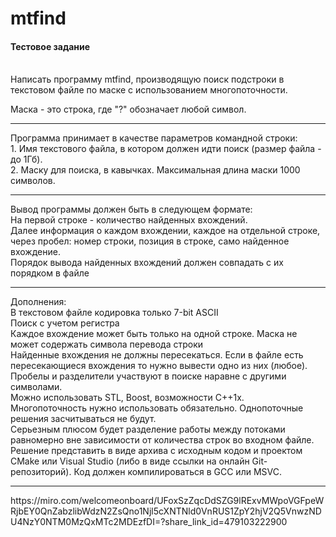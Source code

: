 # mtfind

<h4>Тестовое задание</h4> 
<br>
Написать программу mtfind, производящую поиск подстроки в текстовом файле по маске с использованием
многопоточности.<br>

Маска - это строка, где "?" обозначает любой символ.<br>
<hr>
Программа принимает в качестве параметров командной строки:<br>
1. Имя текстового файла, в котором должен идти поиск (размер файла - до 1Гб).<br>
2. Маску для поиска, в кавычках. Максимальная длина маски 1000 символов.<br>
<hr>
Вывод программы должен быть в следующем формате:<br>
На первой строке - количество найденных вхождений.<br>
Далее информация о каждом вхождении, каждое на отдельной строке, через пробел: номер строки, позиция в
строке, само найденное вхождение.<br>
Порядок вывода найденных вхождений должен совпадать с их порядком в файле<br>
<hr>
Дополнения:<br>
В текстовом файле кодировка только 7-bit ASCII<br>
Поиск с учетом регистра<br>
Каждое вхождение может быть только на одной строке. Маска не может содержать символа перевода строки<br>
Найденные вхождения не должны пересекаться. Если в файле есть пересекающиеся вхождения то нужно
вывести одно из них (любое).<br>
Пробелы и разделители участвуют в поиске наравне с другими символами.<br>
Можно использовать STL, Boost, возможности С++1x.<br>
Многопоточность нужно использовать обязательно. Однопоточные решения засчитываться не будут.<br>
Серьезным плюсом будет разделение работы между потоками равномерно вне зависимости от количества строк
во входном файле.<br>
Решение представить в виде архива с исходным кодом и проектом CMake или Visual Studio (либо в виде ссылки на
онлайн Git-репозиторий). Код должен компилироваться в GCC или MSVC.<br>
<hr>
https://miro.com/welcomeonboard/UFoxSzZqcDdSZG9lRExvMWpoVGFpeWRjbEY0QnZabzlibWdzN2ZsQno1Njl5cXNTNld0VnRUS1ZpY2hjV2Q5VnwzNDU4NzY0NTM0MzQxMTc2MDEzfDI=?share_link_id=479103222900
